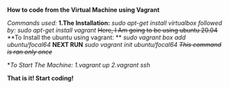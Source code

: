 **How to code from the Virtual Machine using Vagrant**

*Commands used:*
**1.The Installation:**
*sudo apt-get install virtualbox followed by: sudo apt-get install vagrant*
~~Here, I Am going to be using ubuntu 20.04~~
**To Install the ubuntu using vagrant: **
*sudo vagrant box add ubuntu/focal64*
**NEXT RUN**
*sudo vagrant init ubuntu/focal64 ~~This command is ran only once~~*

**To Start The Machine:*
*1.vagrant up*
*2.vagrant ssh*

**That is it! Start coding!**
